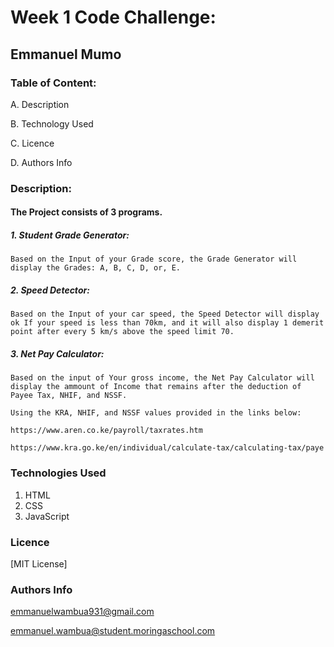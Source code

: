 # Week 1 Code Challenge: 

## Emmanuel Mumo


### Table of Content:

A. Description 

B. Technology Used 

C. Licence 

D. Authors Info 


### Description: 

#### The Project consists of 3 programs.
##### 1. Student Grade Generator:
    Based on the Input of your Grade score, the Grade Generator will display the Grades: A, B, C, D, or, E.

##### 2. Speed Detector:

    Based on the Input of your car speed, the Speed Detector will display ok If your speed is less than 70km, and it will also display 1 demerit point after every 5 km/s above the speed limit 70.

##### 3. Net Pay Calculator:

    Based on the input of Your gross income, the Net Pay Calculator will display the ammount of Income that remains after the deduction of Payee Tax, NHIF, and NSSF.
    
    Using the KRA, NHIF, and NSSF values provided in the links below:
    
    https://www.aren.co.ke/payroll/taxrates.htm

    https://www.kra.go.ke/en/individual/calculate-tax/calculating-tax/paye




### Technologies Used
1. HTML
2. CSS
3. JavaScript




### Licence

[MIT License]


### Authors Info

emmanuelwambua931@gmail.com

emmanuel.wambua@student.moringaschool.com
